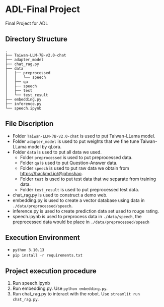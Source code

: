 # ADL-Final Project
Final Project for ADL

## Directory Structure
```shell
.
├── Taiwan-LLM-7B-v2.0-chat
├── adapter_model
├── chat_rag.py
├── data
│   ├── preprocessed
│   │   └── speech
│   ├── qa
│   ├── speech
│   ├── test
│   └── test_result
├── embedding.py
├── inference.py
└── speech.ipynb
```  
## File Discription
- Folder `Taiwan-LLM-7B-v2.0-chat` is used to put Taiwan-LLama model.
- Folder `adapter_model` is used to put weights that we fine tune Taiwan-LLama model by qLora.
- Folder `data` is used to put all data we used.
  - Folder `preprocessed` is used to put preprocessed data.
  - Folder `qa` is used to put Question-Answer data.
  - Folder `speech` is used to put raw data we obtain from <https://hackmd.io/@johnshao>.
  - Folder `test` is used to put test data that we separate from training data.
  - Folder `test_result` is used to put preprocessed test data.
- chat_rag.py is used to construct a demo web.
- embedding.py is used to create a vector database using data in `./data/preprocessed/speech`.
- inference.py is used to create prediction data set used to rouge rating.
- speech.ipynb is used to preprocess data in `./data/speech`, the preprocessed data would be place in `./data/preprocessed/speech`

## Execution Environment
- `python 3.10.13`
- `pip install -r requirements.txt`    
  
## Project execution procedure 
1. Run speech.ipynb
2. Run embedding.py. Use `python embedding.py`.
3. Run chat_rag.py to interact with the robot. Use `streamlit run chat_rag.py`.





